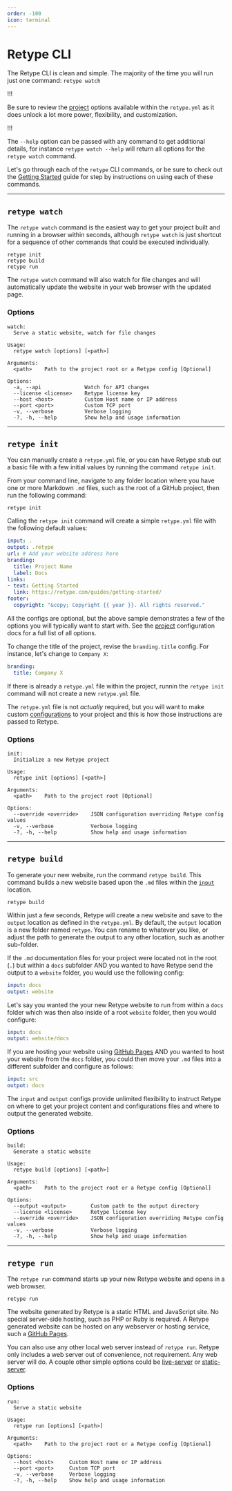 ```yaml
---
order: -100
icon: terminal
---
```

# Retype CLI

The Retype CLI is clean and simple. The majority of the time you will run just one command: `retype watch`

!!!

Be sure to review the [project](../configuration/project.md) options available within the `retype.yml`  as it does unlock a lot more power, flexibility, and customization.

!!!

The `--help` option can be passed with any command to get additional details, for instance `retype watch --help` will return all options for the `retype watch` command.

Let's go through each of the `retype` CLI commands, or be sure to check out the [Getting Started](getting-started.md) guide for step by instructions on using each of these commands.

---

## `retype watch`

The `retype watch` command is the easiest way to get your project built and running in a browser within seconds, although `retype watch` is just shortcut for a sequence of other commands that could be executed individually.

```
retype init
retype build
retype run
```

The `retype watch` command will also watch for file changes and will automatically update the website in your web browser with the updated page.

### Options

```
watch:
  Serve a static website, watch for file changes

Usage:
  retype watch [options] [<path>]

Arguments:
  <path>    Path to the project root or a Retype config [Optional]

Options:
  -a, --api              Watch for API changes
  --license <license>    Retype license key
  --host <host>          Custom Host name or IP address
  --port <port>          Custom TCP port
  -v, --verbose          Verbose logging
  -?, -h, --help         Show help and usage information
```

---

## `retype init`

You can manually create a `retype.yml` file, or you can have Retype stub out a basic file with a few initial values by running the command `retype init`.

From your command line, navigate to any folder location where you have one or more Markdown `.md` files, such as the root of a GitHub project, then run the following command:

```
retype init
```

Calling the `retype init` command will create a simple `retype.yml` file with the following default values:

```yml Sample retype.yml
input: .
output: .retype
url: # Add your website address here
branding:
  title: Project Name
  label: Docs
links:
- text: Getting Started
  link: https://retype.com/guides/getting-started/
footer:
  copyright: "&copy; Copyright {{ year }}. All rights reserved."
```

All the configs are optional, but the above sample demonstrates a few of the options you will typically want to start with. See the [project](../configuration/project.md) configuration docs for a full list of all options.

To change the title of the project, revise the `branding.title` config. For instance, let's change to `Company X`:

```yml
branding:
  title: Company X
```

If there is already a `retype.yml` file within the project, runnin the `retype init` command will not create a new `retype.yml` file.

The `retype.yml` file is not _actually_ required, but you will want to make custom [configurations](../configuration/project.md) to your project and this is how those instructions are passed to Retype.

### Options

```
init:
  Initialize a new Retype project

Usage:
  retype init [options] [<path>]

Arguments:
  <path>    Path to the project root [Optional]

Options:
  --override <override>    JSON configuration overriding Retype config values
  -v, --verbose            Verbose logging
  -?, -h, --help           Show help and usage information
```

---

## `retype build`

To generate your new website, run the command `retype build`. This command builds a new website based upon the `.md` files within the [`input`](../configuration/project.md) location.

```
retype build
```

Within just a few seconds, Retype will create a new website and save to the `output` location as defined in the `retype.yml`. By default, the `output` location is a new folder named `retype`. You can rename to whatever you like, or adjust the path to generate the output to any other location, such as another sub-folder.

If the `.md` documentation files for your project were located not in the root (`.`) but within a `docs` subfolder AND you wanted to have Retype send the output to a `website` folder, you would use the following config:

```yml
input: docs
output: website
```

Let's say you wanted the your new Retype website to run from within a `docs` folder which was then also inside of a root `website` folder, then you would configure:

```yml
input: docs
output: website/docs
```

If you are hosting your website using [GitHub Pages](https://docs.github.com/en/github/working-with-github-pages/creating-a-github-pages-site) AND you wanted to host your website from the `docs` folder, you could then move your `.md` files into a different subfolder and configure as follows:

```yml
input: src
output: docs
```

The `input` and `output` configs provide unlimited flexibility to instruct Retype on where to get your project content and configurations files and where to output the generated website.

### Options

```
build:
  Generate a static website

Usage:
  retype build [options] [<path>]

Arguments:
  <path>    Path to the project root or a Retype config [Optional]

Options:
  --output <output>        Custom path to the output directory
  --license <license>      Retype license key
  --override <override>    JSON configuration overriding Retype config values
  -v, --verbose            Verbose logging
  -?, -h, --help           Show help and usage information
```

---

## `retype run`

The `retype run` command starts up your new Retype website and opens in a web browser.

```
retype run
```

The website generated by Retype is a static HTML and JavaScript site. No special server-side hosting, such as PHP or Ruby is required. A Retype generated website can be hosted on any webserver or hosting service, such a [GitHub Pages](https://docs.github.com/en/github/working-with-github-pages/creating-a-github-pages-site).

You can also use any other local web server instead of `retype run`. Retype only includes a web server out of convenience, not requirement. Any web server will do. A couple other simple options could be [live-server](https://www.npmjs.com/package/live-server) or [static-server](https://www.npmjs.com/package/static-server).

### Options

```
run:
  Serve a static website

Usage:
  retype run [options] [<path>]

Arguments:
  <path>    Path to the project root or a Retype config [Optional]

Options:
  --host <host>     Custom Host name or IP address
  --port <port>     Custom TCP port
  -v, --verbose     Verbose logging
  -?, -h, --help    Show help and usage information
```